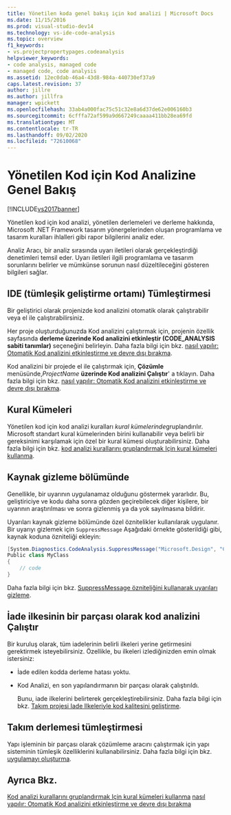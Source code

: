 ```yaml
---
title: Yönetilen koda genel bakış için kod analizi | Microsoft Docs
ms.date: 11/15/2016
ms.prod: visual-studio-dev14
ms.technology: vs-ide-code-analysis
ms.topic: overview
f1_keywords:
- vs.projectpropertypages.codeanalysis
helpviewer_keywords:
- code analysis, managed code
- managed code, code analysis
ms.assetid: 12ec0dab-46a4-43d8-984a-440730ef37a9
caps.latest.revision: 37
author: jillre
ms.author: jillfra
manager: wpickett
ms.openlocfilehash: 33ab4a000fac75c51c32e8a6d37de62e006160b3
ms.sourcegitcommit: 6cfffa72af599a9d667249caaaa411bb28ea69fd
ms.translationtype: MT
ms.contentlocale: tr-TR
ms.lasthandoff: 09/02/2020
ms.locfileid: "72610068"
---
```

# <a name="code-analysis-for-managed-code-overview"></a>Yönetilen Kod için Kod Analizine Genel Bakış
[!INCLUDE[vs2017banner](../includes/vs2017banner.md)]

Yönetilen kod için kod analizi, yönetilen derlemeleri ve derleme hakkında, Microsoft .NET Framework tasarım yönergelerinden oluşan programlama ve tasarım kuralları ihlalleri gibi rapor bilgilerini analiz eder.

 Analiz Aracı, bir analiz sırasında uyarı iletileri olarak gerçekleştirdiği denetimleri temsil eder. Uyarı iletileri ilgili programlama ve tasarım sorunlarını belirler ve mümkünse sorunun nasıl düzeltileceğini gösteren bilgileri sağlar.

## <a name="ide-integrated-development-environment-integration"></a>IDE (tümleşik geliştirme ortamı) Tümleştirmesi
 Bir geliştirici olarak projenizde kod analizini otomatik olarak çalıştırabilir veya el ile çalıştırabilirsiniz.

 Her proje oluşturduğunuzda Kod analizini çalıştırmak için, projenin özellik sayfasında **derleme üzerinde Kod analizini etkinleştir (CODE_ANALYSIS sabiti tanımlar)** seçeneğini belirleyin. Daha fazla bilgi için bkz. [nasıl yapılır: Otomatik Kod analizini etkinleştirme ve devre dışı bırakma](../code-quality/how-to-enable-and-disable-automatic-code-analysis-for-managed-code.md).

 Kod analizini bir projede el ile çalıştırmak için, **Çözümle** menüsünde,_ProjectName_ **üzerinde Kod analizini Çalıştır**' a tıklayın. Daha fazla bilgi için bkz. [nasıl yapılır: Otomatik Kod analizini etkinleştirme ve devre dışı bırakma](../code-quality/how-to-enable-and-disable-automatic-code-analysis-for-managed-code.md).

## <a name="rule-sets"></a>Kural Kümeleri
 Yönetilen kod için kod analizi kuralları *kural kümelerinde*gruplandırılır. Microsoft standart kural kümelerinden birini kullanabilir veya belirli bir gereksinimi karşılamak için özel bir kural kümesi oluşturabilirsiniz. Daha fazla bilgi için bkz. [kod analizi kurallarını gruplandırmak Için kural kümeleri kullanma](../code-quality/using-rule-sets-to-group-code-analysis-rules.md).

## <a name="in-source-suppression"></a>Kaynak gizleme bölümünde
 Genellikle, bir uyarının uygulanamaz olduğunu göstermek yararlıdır. Bu, geliştiriciye ve kodu daha sonra gözden geçirebilecek diğer kişilere, bir uyarının araştırılması ve sonra gizlenmiş ya da yok sayılmasına bildirir.

 Uyarıları kaynak gizleme bölümünde özel öznitelikler kullanılarak uygulanır. Bir uyarıyı gizlemek için `SuppressMessage` Aşağıdaki örnekte gösterildiği gibi, kaynak koduna özniteliği ekleyin:

 ```csharp
 [System.Diagnostics.CodeAnalysis.SuppressMessage("Microsoft.Design", "CA1039:ListsAreStrongTyped")]
 Public class MyClass
 {
     // code
 }
 ```

 Daha fazla bilgi için bkz. [SuppressMessage özniteliğini kullanarak uyarıları gizleme](../code-quality/suppress-warnings-by-using-the-suppressmessage-attribute.md).

## <a name="run-code-analysis-as-part-of-check-in-policy"></a>İade ilkesinin bir parçası olarak kod analizini Çalıştır
 Bir kuruluş olarak, tüm iadelerinin belirli ilkeleri yerine getirmesini gerektirmek isteyebilirsiniz. Özellikle, bu ilkeleri izlediğinizden emin olmak istersiniz:

- İade edilen kodda derleme hatası yoktu.

- Kod Analizi, en son yapılandırmanın bir parçası olarak çalıştırıldı.

  Bunu, iade ilkelerini belirterek gerçekleştirebilirsiniz. Daha fazla bilgi için bkz. [Takım projesi Iade Ilkeleriyle kod kalitesini geliştirme](../code-quality/enhancing-code-quality-with-team-project-check-in-policies.md).

## <a name="team-build-integration"></a>Takım derlemesi tümleştirmesi
 Yapı işleminin bir parçası olarak çözümleme aracını çalıştırmak için yapı sisteminin tümleşik özelliklerini kullanabilirsiniz. Daha fazla bilgi için bkz. [uygulamayı oluşturma](/azure/devops/pipelines/index).

## <a name="see-also"></a>Ayrıca Bkz.
 [Kod analizi kurallarını gruplandırmak Için kural kümeleri kullanma](../code-quality/using-rule-sets-to-group-code-analysis-rules.md) [nasıl yapılır: Otomatik Kod analizini etkinleştirme ve devre dışı bırakma](../code-quality/how-to-enable-and-disable-automatic-code-analysis-for-managed-code.md)
